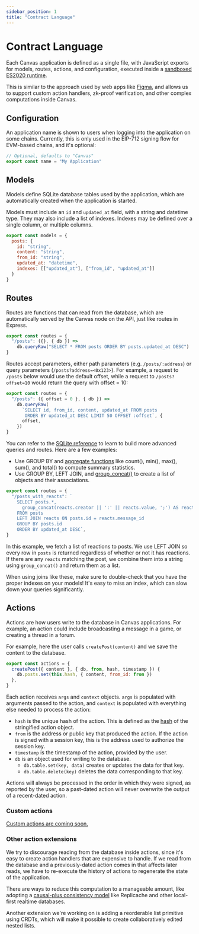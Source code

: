 ```yaml
---
sidebar_position: 1
title: "Contract Language"
---
```


# Contract Language

Each Canvas application is defined as a single file, with JavaScript
exports for models, routes, actions, and configuration, executed
inside a [sandboxed ES2020 runtime](https://bellard.org/quickjs/).

This is similar to the approach used by web apps like
[Figma](https://www.figma.com/blog/how-we-built-the-figma-plugin-system/),
and allows us to support custom action handlers, zk-proof verification,
and other complex computations inside Canvas.


## Configuration

An application name is shown to users when logging into the
application on some chains. Currently, this is only used in the
EIP-712 signing flow for EVM-based chains, and it's optional:

```js
// Optional, defaults to "Canvas"
export const name = "My Application"
```


## Models

Models define SQLite database tables used by the application, which
are automatically created when the application is started.

Models must include an `id` and `updated_at` field, with a string and
datetime type. They may also include a list of indexes. Indexes may be
defined over a single column, or multiple columns.

```js
export const models = {
  posts: {
    id: "string",
    content: "string",
    from_id: "string",
    updated_at: "datetime",
    indexes: [["updated_at"], ["from_id", "updated_at"]]
  }
}
```

## Routes

Routes are functions that can read from the database, which are automatically
served by the Canvas node on the API, just like routes in Express.

```js
export const routes = {
  "/posts": ({}, { db }) =>
    db.queryRaw("SELECT * FROM posts ORDER BY posts.updated_at DESC")
}
```

Routes accept parameters, either path parameters (e.g.
`/posts/:address`) or query parameters (`/posts?address=<0x123>`). For
example, a request to `/posts` below would use the default offset,
while a request to `/posts?offset=10` would return the query with
offset = 10:

```js
export const routes = {
  "/posts": ({ offset = 0 }, { db }) =>
    db.queryRaw(
      `SELECT id, from_id, content, updated_at FROM posts
       ORDER BY updated_at DESC LIMIT 50 OFFSET :offset`, {
      offset,
    })
}
```

You can refer to the [SQLite
reference](https://www.sqlite.org/lang_expr.html) to learn to build more
advanced queries and routes. Here are a few examples:

* Use GROUP BY and [aggregate
  functions](https://www.sqlite.org/lang_aggfunc.html) like count(),
  min(), max(), sum(), and total() to compute summary statistics.
* Use GROUP BY, LEFT JOIN, and
  [group_concat()](https://www.sqlite.org/lang_aggfunc.html#group_concat)
  to create a list of objects and their associations.

```js
export const routes = {
  "/posts_with_reacts": `
    SELECT posts.*,
      group_concat(reacts.creator || ':' || reacts.value, ';') AS reacts
    FROM posts
    LEFT JOIN reacts ON posts.id = reacts.message_id
    GROUP BY posts.id
    ORDER BY updated_at DESC`,
}
```

In this example, we fetch a list of reactions to posts. We use LEFT
JOIN so every row in `posts` is returned regardless of whether or not
it has reactions. If there are any `reacts` matching the post, we
combine them into a string using `group_concat()` and return them as a
list.

When using joins like these, make sure to double-check that you have
the proper indexes on your models! It's easy to miss an index, which
can slow down your queries significantly.


## Actions

Actions are how users write to the database in Canvas
applications. For example, an action could include broadcasting a
message in a game, or creating a thread in a forum.

For example, here the user calls `createPost(content)` and we save
the content to the database.

```js
export const actions = {
  createPost({ content }, { db, from, hash, timestamp }) {
    db.posts.set(this.hash, { content, from_id: from })
  },
}
```

Each action receives `args` and `context` objects. `args` is populated
with arguments passed to the action, and `context` is populated with
everything else needed to process the action:

- `hash` is the unique hash of the action. This is defined as the
  [hash](https://github.com/canvasxyz/canvas/blob/main/packages/interfaces/src/actions.ts)
  of the stringified action object.
- `from` is the address or public key that produced the action. If the
  action is signed with a session key, this is the address used to
  authorize the session key.
- `timestamp` is the timestamp of the action, provided by the user.
- `db` is an object used for writing to the database.
  - `db.table.set(key, data)` creates or updates the data for that key.
  - `db.table.delete(key)` deletes the data corresponding to that key.

Actions will always be processed in the order in which they were
signed, as reported by the user, so a past-dated action will never
overwrite the output of a recent-dated action.

### Custom actions

[Custom actions are coming soon.](https://github.com/canvasxyz/canvas/issues/132)

### Other action extensions

We try to discourage reading from the database inside actions, since
it's easy to create action handlers that are expensive to handle. If
we read from the database and a previously-dated action comes in that
affects later reads, we have to re-execute the history of actions to
regenerate the state of the application.

There are ways to reduce this computation to a manageable amount, like
adopting a [causal-plus consistency
model](https://jepsen.io/consistency/models/causal) like
Replicache and other local-first realtime databases.

Another extension we're working on is adding a reorderable list
primitive using CRDTs, which will make it possible to create
collaboratively edited nested lists.
